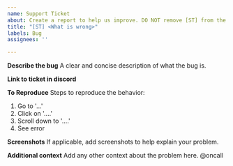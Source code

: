 ```yaml
---
name: Support Ticket
about: Create a report to help us improve. DO NOT remove [ST] from the title as this triggers oncall alerts. 
title: "[ST] <What is wrong>"
labels: Bug
assignees: ''

---
```


**Describe the bug**
A clear and concise description of what the bug is.

**Link to ticket in discord**

**To Reproduce**
Steps to reproduce the behavior:
1. Go to '...'
2. Click on '....'
3. Scroll down to '....'
4. See error

**Screenshots**
If applicable, add screenshots to help explain your problem.

**Additional context**
Add any other context about the problem here.
@oncall
